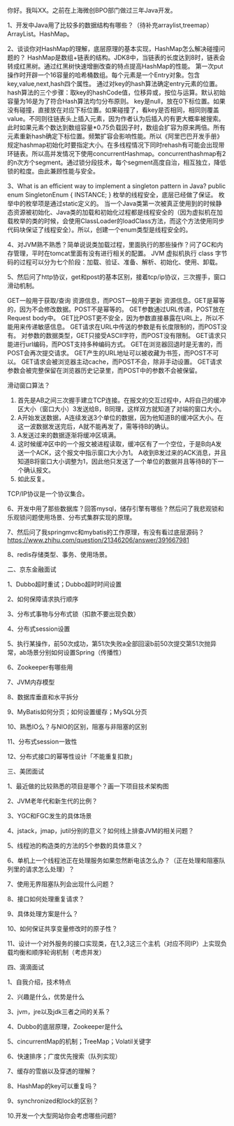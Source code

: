 你好。我叫XX。之前在上海微创BPO部门做过三年Java开发。

1、开发中Java用了比较多的数据结构有哪些？（待补充arraylist,treemap）
ArrayList。HashMap。

2、谈谈你对HashMap的理解，底层原理的基本实现，HashMap怎么解决碰撞问题的？
HashMap是数组+链表的结构。JDK8中，当链表的长度达到8时，链表会转成红黑树。通过红黑树快速增删改查的特点提高HashMap的性能。
第一次put操作时开辟一个16容量的哈希桶数组。每个元素是一个Entry对象。包含key,value,next,hash四个属性。
通过对key的hash算法确定entry元素的位置。hash算法的三个步骤：取key的hashCode值，位移异或，按位与运算。默认初始容量为16是为了符合Hash算法均匀分布原则。
key是null，放在0下标位置。如果没有碰撞，直接放在对应下标位置。如果碰撞了，看key是否相同，相同则覆盖value。不同则往链表头上插入元素，因为作者认为后插入的有更大概率被搜索。
此时如果元素个数达到数组容量*0.75负载因子时，数组会扩容为原来两倍。所有元素重新hash确定下标位置。频繁扩容会影响性能。所以《阿里巴巴开发手册》规定hashmap初始化时要指定大小。在多线程情况下同时rehash有可能会出现带环链表。所以高并发情况下使用concurrentHashmap。concurrenthashmap有2的n次方个segment。通过锁分段技术，每个segment高度自治，相互独立，降低锁的粒度。由此兼顾性能与安全。

3、What is an efficient way to implement a singleton pattern in Java?
public enum SingletonEnum {
    INSTANCE;
}
枚举的线程安全，底层已经做了保证。
枚举中的枚举项是通过static定义的。
当一个Java类第一次被真正使用到的时候静态资源被初始化、Java类的加载和初始化过程都是线程安全的（因为虚拟机在加载枚举的类的时候，会使用ClassLoader的loadClass方法，而这个方法使用同步代码块保证了线程安全）。所以，创建一个enum类型是线程安全的。

4、对JVM熟不熟悉？简单说说类加载过程，里面执行的那些操作？问了GC和内存管理，平时在tomcat里面有没有进行相关的配置。
JVM 虚拟机执行 class 字节码的过程可以分为七个阶段：加载、验证、准备、解析、初始化、使用、卸载。

5、然后问了http协议，get和post的基本区别，接着tcp/ip协议，三次握手，窗口滑动机制。

GET一般用于获取/查询 资源信息，而POST一般用于更新 资源信息。GET是幂等的，因为不会修改数据。POST不是幂等的。
GET参数通过URL传递，POST放在Request body中。
GET比POST更不安全，因为参数直接暴露在URL上，所以不能用来传递敏感信息。
GET请求在URL中传送的参数是有长度限制的，而POST没有。
对参数的数据类型，GET只接受ASCII字符，而POST没有限制。
GET请求只能进行url编码，而POST支持多种编码方式。
GET在浏览器回退时是无害的，而POST会再次提交请求。
GET产生的URL地址可以被收藏为书签，而POST不可以。
GET请求会被浏览器主动cache，而POST不会，除非手动设置。
GET请求参数会被完整保留在浏览器历史记录里，而POST中的参数不会被保留。






滑动窗口算法？

1. 首先是AB之间三次握手建立TCP连接。在报文的交互过程中，A将自己的缓冲区大小（窗口大小）3发送给B，B同理，这样双方就知道了对端的窗口大小。
2. A开始发送数据，A连续发送3个单位的数据，因为他知道B的缓冲区大小。在这一波数据发送完后，A就不能再发了，需等待B的确认。
3. A发送过来的数据逐渐将缓冲区填满。
4. 这时候缓冲区中的一个报文被进程读取，缓冲区有了一个空位，于是B向A发送一个ACK，这个报文中指示窗口大小为1。
A收到B发过来的ACK消息，并且知道B将窗口大小调整为1，因此他只发送了一个单位的数据并且等待B的下一个确认报文。
5. 如此反复。

TCP/IP协议是一个协议集合。

6、开发中用了那些数据库？回答mysql，储存引擎有哪些？然后问了我悲观锁和乐观锁问题使用场景、分布式集群实现的原理。

7、然后问了我springmvc和mybatis的工作原理，有没有看过底层源码？
https://www.zhihu.com/question/21346206/answer/391667981

8、redis存储类型、事务、使用场景。

二、京东金融面试

1、Dubbo超时重试；Dubbo超时时间设置

2、如何保障请求执行顺序

3、分布式事物与分布式锁（扣款不要出现负数）

4、分布式session设置

5、执行某操作，前50次成功，第51次失败a全部回滚b前50次提交第51次抛异常，ab场景分别如何设置Spring（传播性）

6、Zookeeper有哪些用

7、JVM内存模型

8、数据库垂直和水平拆分

9、MyBatis如何分页；如何设置缓存；MySQL分页

10、熟悉IO么？与NIO的区别，阻塞与非阻塞的区别

11、分布式session一致性

12、分布式接口的幂等性设计「不能重复扣款」

三、美团面试

1、最近做的比较熟悉的项目是哪个？画一下项目技术架构图

2、JVM老年代和新生代的比例？

3、YGC和FGC发生的具体场景

4、jstack，jmap，jutil分别的意义？如何线上排查JVM的相关问题？

5、线程池的构造类的方法的5个参数的具体意义？

6、单机上一个线程池正在处理服务如果忽然断电该怎么办？（正在处理和阻塞队列里的请求怎么处理）？

7、使用无界阻塞队列会出现什么问题？

8、接口如何处理重复请求？

9、具体处理方案是什么？

10、如何保证共享变量修改时的原子性？

11、设计一个对外服务的接口实现类，在1,2,3这三个主机（对应不同IP）上实现负载均衡和顺序轮询机制（考虑并发）


四、滴滴面试

1、自我介绍，技术特点

2、兴趣是什么，优势是什么

3、jvm，jre以及jdk三者之间的关系？

4、Dubbo的底层原理，Zookeeper是什么

5、cincurrentMap的机制；TreeMap；Volatil关键字

6、快速排序；广度优先搜索（队列实现）

7、缓存的雪崩以及穿透的理解？

8、HashMap的key可以重复吗？

9、synchronized和lock的区别？

10.开发一个大型网站你会考虑哪些问题?

